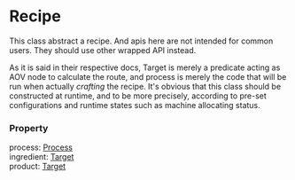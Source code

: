 # Recipe

This class abstract a recipe. And apis here are not intended for common users.
They should use other wrapped API instead.   

As it is said in their respective docs, Target is merely a predicate acting
as AOV node to calculate the route, and process is merely the code that will
be run when actually *crafting* the recipe. It's obvious that this class should
be constructed at runtime, and to be more precisely, according to pre-set
configurations and runtime states such as machine allocating status.
### Property
process: [Process](process/Process.md)  
ingredient: [Target](target/Target.md)  
product: [Target](target/Target.md)  